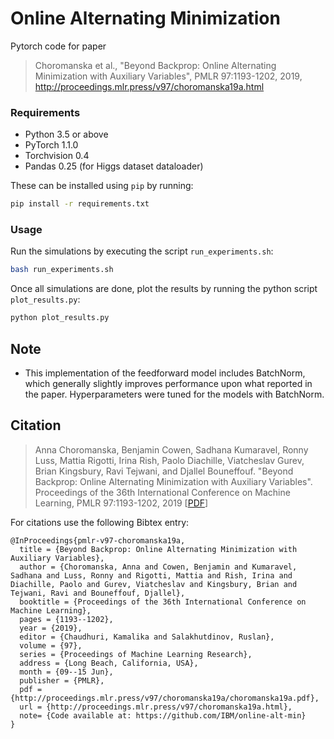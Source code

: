 # Online Alternating Minimization
Pytorch code for paper
> Choromanska et al., "Beyond Backprop: Online Alternating Minimization with Auxiliary Variables", PMLR 97:1193-1202, 2019, 
> http://proceedings.mlr.press/v97/choromanska19a.html

### Requirements
* Python 3.5 or above
* PyTorch 1.1.0
* Torchvision 0.4
* Pandas 0.25 (for Higgs dataset dataloader)

These can be installed using `pip` by running:

```bash
pip install -r requirements.txt
```

### Usage
Run the simulations by executing the script `run_experiments.sh`:

```bash
bash run_experiments.sh
```

Once all simulations are done, plot the results by running the python script `plot_results.py`:

```bash
python plot_results.py
```

## Note
* This implementation of the feedforward model includes BatchNorm, which generally slightly improves performance upon what reported in the paper. Hyperparameters were tuned for the models with BatchNorm.

## Citation
> Anna Choromanska, Benjamin Cowen, Sadhana Kumaravel, Ronny Luss, Mattia Rigotti, Irina Rish, Paolo Diachille, Viatcheslav Gurev, Brian Kingsbury, Ravi Tejwani, and Djallel Bouneffouf. "Beyond Backprop: Online Alternating Minimization with Auxiliary Variables". Proceedings of the 36th International Conference on Machine Learning, PMLR 97:1193-1202, 2019 [[PDF](http://proceedings.mlr.press/v97/choromanska19a/choromanska19a.pdf)]

For citations use the following Bibtex entry:
```
@InProceedings{pmlr-v97-choromanska19a,
  title = {Beyond Backprop: Online Alternating Minimization with Auxiliary Variables},
  author = {Choromanska, Anna and Cowen, Benjamin and Kumaravel, Sadhana and Luss, Ronny and Rigotti, Mattia and Rish, Irina and Diachille, Paolo and Gurev, Viatcheslav and Kingsbury, Brian and Tejwani, Ravi and Bouneffouf, Djallel},
  booktitle = {Proceedings of the 36th International Conference on Machine Learning},
  pages = {1193--1202},
  year = {2019},
  editor = {Chaudhuri, Kamalika and Salakhutdinov, Ruslan},
  volume = {97},
  series = {Proceedings of Machine Learning Research},
  address = {Long Beach, California, USA},
  month = {09--15 Jun},
  publisher = {PMLR},
  pdf = {http://proceedings.mlr.press/v97/choromanska19a/choromanska19a.pdf},
  url = {http://proceedings.mlr.press/v97/choromanska19a.html},
  note= {Code available at: https://github.com/IBM/online-alt-min}
}
```
